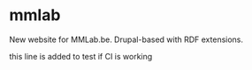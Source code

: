 # mmlab
New website for MMLab.be. Drupal-based with RDF extensions.

this line is added to test if CI is working

